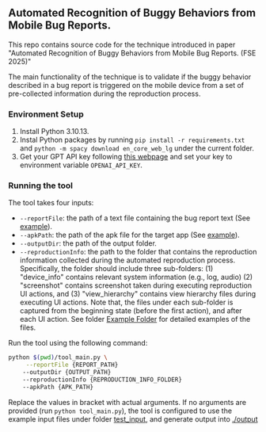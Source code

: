 ## Automated Recognition of Buggy Behaviors from Mobile Bug Reports.
This repo contains source code for the technique introduced in paper "Automated Recognition of Buggy Behaviors from Mobile Bug Reports. (FSE 2025)"

The main functionality of the technique is to validate if the buggy behavior described in a bug report is triggered on the mobile device from a set of pre-collected information during the reproduction process.

### Environment Setup
1. Install Python 3.10.13.
2. Instal Python packages by running `pip install -r requirements.txt` and `python -m spacy download en_core_web_lg` under the current folder.
3. Get your GPT API key following [this webpage](https://help.openai.com/en/articles/4936850-where-do-i-find-my-openai-api-key) and set your key to environment variable `OPENAI_API_KEY`. 

### Running the tool
The tool takes four inputs:
- `--reportFile`: the path of a text file containing the bug report text  (See [example](./test_input/report.txt)).
- `--apkPath`: the path of the apk file for the target app (See [example](./test_input/app.apk)).
- `--outputDir`: the path of the output folder.
- `--reproductionInfo`: the path to the folder that contains the reproduction information collected during the automated reproduction process. Specifically, the folder should include three sub-folders: (1) "device_info" contains relevant system information (e.g., log, audio) (2) "screenshot" contains screenshot taken during executing reproduction UI actions, and (3) "view_hierarchy" contains view hierarchy files during executing UI actions. Note that, the files under each sub-folder is captured from the beginning state (before the first action), and after each UI action. See folder [Example Folder](./test_input/reproduction_info/) for detailed examples of the files.

Run the tool using the following command:
```bash
python $(pwd)/tool_main.py \
     --reportFile {REPORT_PATH} 
    --outputDir {OUTPUT_PATH} 
    --reproductionInfo {REPRODUCTION_INFO_FOLDER} 
    --apkPath {APK_PATH}
```
Replace the values in bracket with actual arguments. If no arguments are provided (run `python tool_main.py`), the tool is configured to use the example input files under folder [test_input](./test_input/), and generate output into [./output](./output/)

